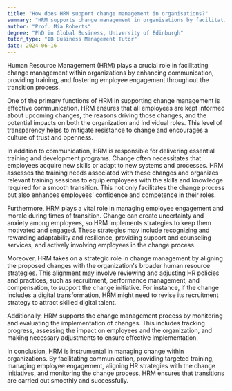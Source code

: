 ```yaml
---
title: "How does HRM support change management in organisations?"
summary: "HRM supports change management in organisations by facilitating communication, training, and employee engagement during the transition process."
author: "Prof. Mia Roberts"
degree: "PhD in Global Business, University of Edinburgh"
tutor_type: "IB Business Management Tutor"
date: 2024-06-16
---
```


Human Resource Management (HRM) plays a crucial role in facilitating change management within organizations by enhancing communication, providing training, and fostering employee engagement throughout the transition process.

One of the primary functions of HRM in supporting change management is effective communication. HRM ensures that all employees are kept informed about upcoming changes, the reasons driving those changes, and the potential impacts on both the organization and individual roles. This level of transparency helps to mitigate resistance to change and encourages a culture of trust and openness.

In addition to communication, HRM is responsible for delivering essential training and development programs. Change often necessitates that employees acquire new skills or adapt to new systems and processes. HRM assesses the training needs associated with these changes and organizes relevant training sessions to equip employees with the skills and knowledge required for a smooth transition. This not only facilitates the change process but also enhances employees' confidence and competence in their roles.

Furthermore, HRM plays a vital role in managing employee engagement and morale during times of transition. Change can create uncertainty and anxiety among employees, so HRM implements strategies to keep them motivated and engaged. These strategies may include recognizing and rewarding adaptability and resilience, providing support and counseling services, and actively involving employees in the change process.

Moreover, HRM takes on a strategic role in change management by aligning the proposed changes with the organization's broader human resource strategies. This alignment may involve reviewing and adjusting HR policies and practices, such as recruitment, performance management, and compensation, to support the change initiative. For instance, if the change includes a digital transformation, HRM might need to revise its recruitment strategy to attract skilled digital talent.

Additionally, HRM supports the change management process by monitoring and evaluating the implementation of changes. This includes tracking progress, assessing the impact on employees and the organization, and making necessary adjustments to ensure effective implementation.

In conclusion, HRM is instrumental in managing change within organizations. By facilitating communication, providing targeted training, managing employee engagement, aligning HR strategies with the change initiatives, and monitoring the change process, HRM ensures that transitions are carried out smoothly and successfully.
    